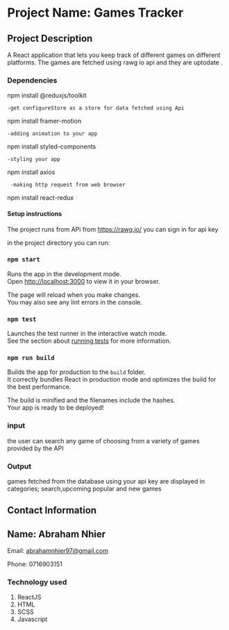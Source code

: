 # Project Name: Games Tracker


## Project Description
A React application that lets you keep track of different games on different platforms. The games are fetched using rawg io api and they are uptodate .




### Dependencies
npm install @reduxjs/toolkit

    -get configureStore as a store for data fetched using Api  
    
npm install framer-motion

    -adding animation to your app
npm install styled-components

    -styling your app
 npm install axios
 
     -making http request from web browser
  npm install react-redux   

  #### Setup instructions
  The project runs from APi from https://rawg.io/ you can sign in for api key

in the project directory you can run:
### `npm start`

Runs the app in the development mode.\
Open [http://localhost:3000](http://localhost:3000) to view it in your browser.

The page will reload when you make changes.\
You may also see any lint errors in the console.

### `npm test`

Launches the test runner in the interactive watch mode.\
See the section about [running tests](https://facebook.github.io/create-react-app/docs/running-tests) for more information.

### `npm run build`

Builds the app for production to the `build` folder.\
It correctly bundles React in production mode and optimizes the build for the best performance.

The build is minified and the filenames include the hashes.\
Your app is ready to be deployed!

### input
the user can search any game of choosing from a variety of games provided by the API

### Output
games fetched from the database using your api key are displayed in categories; search,upcoming popular and new games

## Contact Information

## Name: Abraham Nhier

Email: abrahamnhier97@gmail.com

Phone: 0716903151

### Technology used 

1. ReactJS
2. HTML
3. SCSS
4. Javascript


